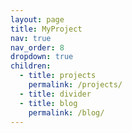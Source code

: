 ```yaml
---
layout: page
title: MyProject
nav: true
nav_order: 8
dropdown: true
children:
  - title: projects
    permalink: /projects/
  - title: divider
  - title: blog
    permalink: /blog/
---
```

